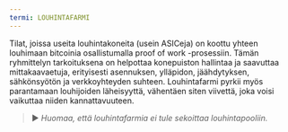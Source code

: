 ```yaml
---
termi: LOUHINTAFARMI
---
```


Tilat, joissa useita louhintakoneita (usein ASICeja) on koottu yhteen louhimaan bitcoinia osallistumalla proof of work -prosessiin. Tämän ryhmittelyn tarkoituksena on helpottaa konepuiston hallintaa ja saavuttaa mittakaavaetuja, erityisesti asennuksen, ylläpidon, jäähdytyksen, sähkönsyötön ja verkkoyhteyden suhteen. Louhintafarmi pyrkii myös parantamaan louhijoiden läheisyyttä, vähentäen siten viivettä, joka voisi vaikuttaa niiden kannattavuuteen.

> ► *Huomaa, että louhintafarmia ei tule sekoittaa louhintapooliin.*